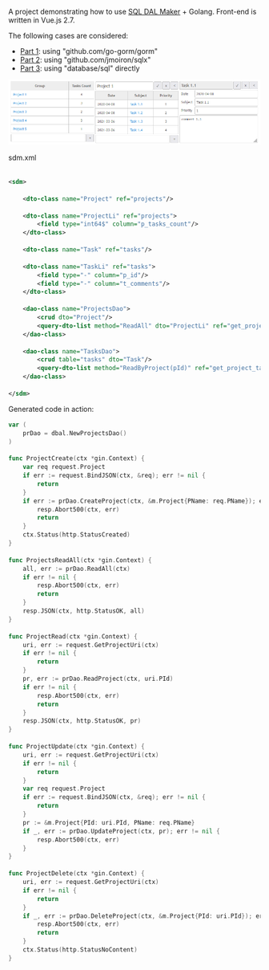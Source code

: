 A project demonstrating how to use [SQL DAL Maker](https://github.com/panedrone/sqldalmaker) + Golang.
Front-end is written in Vue.js 2.7.

The following cases  are considered:

* [Part 1](./gorm): using "github.com/go-gorm/gorm"
* [Part 2](./sqlx): using "github.com/jmoiron/sqlx"
* [Part 3](./no_orm): using "database/sql" directly

![demo-go.png](demo-go.png)

sdm.xml

```xml

<sdm>

    <dto-class name="Project" ref="projects"/>

    <dto-class name="ProjectLi" ref="projects">
        <field type="int64$" column="p_tasks_count"/>
    </dto-class>

    <dto-class name="Task" ref="tasks"/>

    <dto-class name="TaskLi" ref="tasks">
        <field type="-" column="p_id"/>
        <field type="-" column="t_comments"/>
    </dto-class>

    <dao-class name="ProjectsDao">
        <crud dto="Project"/>
        <query-dto-list method="ReadAll" dto="ProjectLi" ref="get_projects.sql"/>
    </dao-class>

    <dao-class name="TasksDao">
        <crud table="tasks" dto="Task"/>
        <query-dto-list method="ReadByProject(pId)" ref="get_project_tasks.sql" dto="TaskLi"/>
    </dao-class>

</sdm>
```

Generated code in action:

```go
var (
	prDao = dbal.NewProjectsDao()
)

func ProjectCreate(ctx *gin.Context) {
	var req request.Project
	if err := request.BindJSON(ctx, &req); err != nil {
		return
	}
	if err := prDao.CreateProject(ctx, &m.Project{PName: req.PName}); err != nil {
		resp.Abort500(ctx, err)
		return
	}
	ctx.Status(http.StatusCreated)
}

func ProjectsReadAll(ctx *gin.Context) {
	all, err := prDao.ReadAll(ctx)
	if err != nil {
		resp.Abort500(ctx, err)
		return
	}
	resp.JSON(ctx, http.StatusOK, all)
}

func ProjectRead(ctx *gin.Context) {
	uri, err := request.GetProjectUri(ctx)
	if err != nil {
		return
	}
	pr, err := prDao.ReadProject(ctx, uri.PId)
	if err != nil {
		resp.Abort500(ctx, err)
		return
	}
	resp.JSON(ctx, http.StatusOK, pr)
}

func ProjectUpdate(ctx *gin.Context) {
	uri, err := request.GetProjectUri(ctx)
	if err != nil {
		return
	}
	var req request.Project
	if err := request.BindJSON(ctx, &req); err != nil {
		return
	}
	pr := &m.Project{PId: uri.PId, PName: req.PName}
	if _, err := prDao.UpdateProject(ctx, pr); err != nil {
		resp.Abort500(ctx, err)
	}
}

func ProjectDelete(ctx *gin.Context) {
	uri, err := request.GetProjectUri(ctx)
	if err != nil {
		return
	}
	if _, err := prDao.DeleteProject(ctx, &m.Project{PId: uri.PId}); err != nil {
		resp.Abort500(ctx, err)
		return
	}
	ctx.Status(http.StatusNoContent)
}
```
